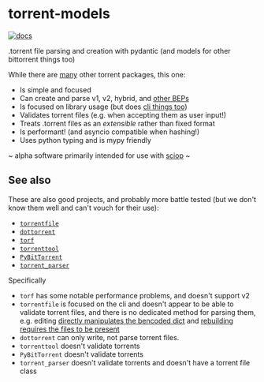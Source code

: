 # torrent-models

[![docs](https://readthedocs.org/projects/torrent-models/badge/)](https://torrent-models.readthedocs.io/en/latest/)

.torrent file parsing and creation with pydantic
(and models for other bittorrent things too)

While there are [many](#other-projects) other torrent packages, this one:

- Is simple and focused
- Can create and parse v1, v2, hybrid, and [other BEPs](./beps.md)
- Is focused on library usage (but does [cli things too](./usage/cli.md))
- Validates torrent files (e.g. when accepting them as user input!)
- Treats .torrent files as an *extensible* rather than fixed format
- Is performant! (and asyncio compatible when hashing!)
- Uses python typing and is mypy friendly

~ alpha software primarily intended for use with [sciop](https://codeberg.org/Safeguarding/sciop) ~


## See also

These are also good projects, and probably more battle tested
(but we don't know them well and can't vouch for their use):

- [`torrentfile`](https://alexpdev.github.io/torrentfile/)
- [`dottorrent`](https://dottorrent.readthedocs.io)
- [`torf`](https://github.com/rndusr/torf)
- [`torrenttool`](https://github.com/idlesign/torrentool)
- [`PyBitTorrent`](https://github.com/gaffner/PyBitTorrent)
- [`torrent_parser`](https://github.com/7sDream/torrent_parser)

Specifically
- `torf` has some notable performance problems, and doesn't support v2
- `torrentfile` is focused on the cli and doesn't appear to be able to validate torrent files, 
  and there is no dedicated method for parsing them, 
  e.g. editing [directly manipulates the bencoded dict](https://github.com/alexpdev/torrentfile/blob/d50d942dc72c93f052c63b443aaec38c592a14df/torrentfile/edit.py#L65)
  and [rebuilding requires the files to be present](https://github.com/alexpdev/torrentfile/blob/d50d942dc72c93f052c63b443aaec38c592a14df/torrentfile/rebuild.py)
- `dottorrent` can only write, not parse torrent files.
- `torrenttool` doesn't validate torrents
- `PyBitTorrent` doesn't validate torrents
- `torrent_parser` doesn't validate torrents and doesn't have a torrent file class